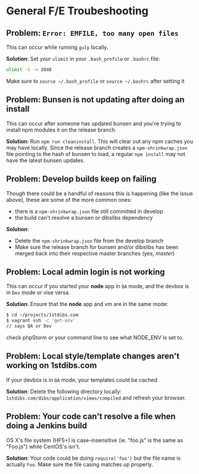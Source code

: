 # General F/E Troubeshooting

## Problem: `Error: EMFILE, too many open files`
This can occur while running `gulp` locally.

**Solution**: Set your `ulimit` in your `.bash_profile` or `.bashrc` file:

```bash
ulimit -S -n 2048
```

Make sure to `source ~/.bash_profile` or `source ~/.bashrc` after setting it

## Problem: Bunsen is not updating after doing an install
This can occur after someone has updated bunsen and you're trying to install npm modules  it on the release branch.

**Solution**: Run `npm run cleaninstall`. This will clear out any npm caches you may have locally. Since the release branch creates a `npm-shrinkwrap.json` file pointing to the hash of bunsen to load, a regular `npm install` may not have the latest bunsen updates. 

## Problem: Develop builds keep on failing
Though there could be a handful of reasons this is happening (like the issue above), these are some of the more common ones:

- there is a `npm-shrinkwrap.json` file still committed in develop
- the build can't resolve a bunsen or dibslibs dependency

**Solution**: 

- Delete the `npm-shrinkwrap.json` file from the develop branch
- Make sure the release branch for bunsen and/or dibslibs has been merged back into their respective master branches (yes, *master*)

## Problem: Local admin login is not working
This can occur if you started your **node** app in `QA` mode, and the devbox is in `Dev` mode or vise versa.

**Solution**: Ensure that the **node** app and vm are in the same mode:

```bash
$ cd ~/projects/1stdibs.com
$ vagrant ssh -c 'get-env'
// says QA or Dev
```
check phpStorm or your command line to see what NODE_ENV is set to.

## Problem: Local style/template changes aren't working on 1stdibs.com
If your devbox is in `QA` mode, your templates could be cached 

**Solution**: Delete the following directory locally: `1stdibs.com/dibs/application/views/compiled` and refresh your browser.

## Problem: Your code can't resolve a file when doing a Jenkins build
OS X's file system (HFS+) is case-insensitive (ie. "foo.js" is the same as "Foo.js") while CentOS's isn't.


**Solution**: Your code could be doing `require('foo')` but the file name is actually `Foo`. Make sure the file casing matches up properly.

